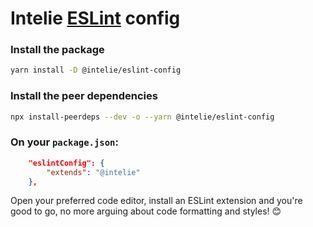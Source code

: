 # Intelie [ESLint](http://eslint.org/) config


### Install the package
```bash
yarn install -D @intelie/eslint-config
```


### Install the peer dependencies
```bash
npx install-peerdeps --dev -o --yarn @intelie/eslint-config
```



### On your `package.json`:

```json
    "eslintConfig": {
        "extends": "@intelie"
    },
```

Open your preferred code editor, install an ESLint extension and you're good to go, no more arguing about code formatting and styles! 😊
